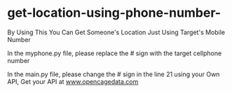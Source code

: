 # get-location-using-phone-number-
By Using This You Can Get Someone's Location Just Using Target's Mobile Number

In the myphone.py file, please replace the # sign with the target cellphone number


In the main.py file, please change the # sign in the line 21 using your Own API, Get your API at www.opencagedata.com
 
